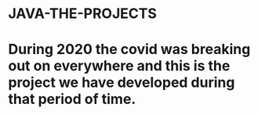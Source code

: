 # JAVA-THE-PROJECTS

# During 2020 the covid was breaking out on everywhere and this is the project we have developed during that period of time.

